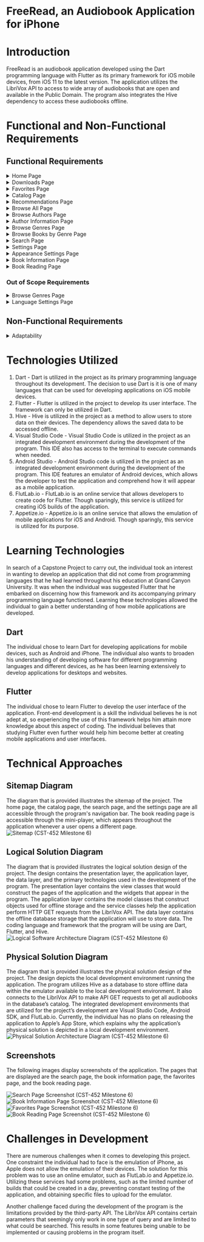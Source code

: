 # FreeRead, an Audiobook Application for iPhone

# Introduction

FreeRead is an audiobook application developed using the Dart programming language with Flutter as its primary framework for iOS mobile devices, from iOS 11 to the latest version. The application utilizes the LibriVox API to access to wide array of audiobooks that are open and available in the Public Domain. The program also integrates the Hive dependency to access these audiobooks offline.

# Functional and Non-Functional Requirements

## Functional Requirements

<details>
<summary>Home Page</summary>

* As a user, I would like to enter the application without logging in so that I can access its contents immediately.
* As a user, I would like, to see my downloads on the home page so that I can access those audiobooks easily.
* As a user, I would like to see my favorites on the home page so that I can access those audiobooks easily.
</details>

<details>
<summary>Downloads Page</summary>

* As a system, I would like to tell the user that this page contains all books he or she has downloaded if there are no books that were downloaded yet so that users could fill this page with his or her downloads.
* As a user, I would like a page containing audiobooks and chapters that I have downloaded so that I can access these files easily.
* As a user, I would like the downloads page to have a sort setting so that I scroll through the page in an easier arrangement.
</details>

<details>
<summary>Favorites Page</summary>

* As a system, I would like to tell the user that this page contains all books he or she has marked as favorite if there are no books that were marked yet so that users could fill this page with his or her favorites.
* As a user, I would like a page containing audiobooks that I have marked as my favorite so that I can access these files easily.
* As a user, I would like the favorites page to have a sort setting so that I scroll through the page in an easier arrangement.
</details>

<details>
<summary>Catalog Page</summary>

* As a user, I would like to see recommendations on the catalog page so that I can access those audiobooks easily.
* As a user, I would like to access the browse all page so that I can view all the books that are available.
* As a user, I would like to access the browse authors page so that I can view all authors that are available.
* As a user, I would like to access the browse genres page so that I can view all listed genres.
</details>

<details>
<summary>Recommendations Page</summary>

* As a system, I would like to display a database error so that I could tell users that access to the database is currently unavailable.
* As a system, I would like to display a connection error so that I could ask the user if he or she is connected to the Internet.
* As a system, I would like to display some famous literature if the user has not marked anything as his or her favorites so that users could be given some starting recommendations to start marking as their favorites.
* As a user, I would like to be given recommendations based on my favorites so that I could listen to more books similar to what I read.
* As a user, I would like the recommendations page to have a sort setting so that I scroll through the page in an easier arrangement.
</details>

<details>
<summary>Browse All Page</summary>

* As a system, I would like to display a database error so that I could tell users that access to the database is currently unavailable.
* As a system, I would like to display a connection error so that I could ask the user if he or she is connected to the Internet.
* As a user, I would like a page containing all books available from LibriVox so that I can view any audiobook that I want.
* As a user, I would like the browse all page to have a sort setting so that I scroll through the page in an easier arrangement.
</details>

<details>
<summary>Browse Authors Page</summary>

* As a system, I would like to display a database error so that I could tell users that access to the database is currently unavailable.
* As a system, I would like to display a connection error so that I could ask the user if he or she is connected to the Internet.
* As a user, I would like a page containing all authors available from LibriVox so that I can view any of their literary works.
* As a user, I would like the browse authors page to have a sort setting so that I scroll through the page in an easier arrangement.
</details>

<details>
<summary>Author Information Page</summary>

* As a system, I would like to display a database error so that I could tell users that access to the database is currently unavailable.
* As a system, I would like to display a connection error so that I could ask the user if he or she is connected to the Internet.
* As a user, I would like a page containing all books of an author so that I can view any audiobooks made by that writer.
</details>

<details>
<summary>Browse Genres Page</summary>

* As a user, I would like a page containing all genres so that I can find books on a specific genre.
</details>

<details>
<summary>Browse Books by Genre Page</summary>

* As a system, I would like to display a database error so that I could tell users that access to the database is currently unavailable.
* As a system, I would like to display a connection error so that I could ask the user if he or she is connected to the Internet.
* As a user, I would like a page containing all books of an genre so that I can view any books classified under that category.
* As a user, I would like the browse books by genre page to have a sort setting so that I scroll through the page in an easier arrangement.
</details>

<details>
<summary>Search Page</summary>

* As a user, I would like a search bar for a book so that I could find a book.
* As a user, I would like a search filter so that I could search for a book in a specific genre.
* As a user, I would like the search filter to have a sort setting so that I scroll through results in an easier arrangement.
* As a user, I would like a search bar for an author so that I could find an author and his or her works.
* As a system, I would like to display a database error so that I could tell users that access to the database is currently unavailable.
* As a system, I would like to display a connection error so that I could ask the user if he or she is connected to the Internet.
* As a system, I would like to display no results so that the user can revise his or her search.
</details>

<details>
<summary>Settings Page</summary>

* As a user, I would like to know how to contact the administrators of the application so that I could report bugs found in the application.
* As a user, I would like to access the language settings so that I can configure what languages of a book reading should appear.
* As a user, I would like to access the appearance settings so that I can configure the theme of the application.
</details>

<details>
<summary>Appearance Settings Page</summary>

* As a user, I would like to change the appearance of the application to light mode so that I can view the application during day time.
* As a user, I would like to change the appearance of the application to dark mode so that I can view the application during night time.
* As a user, I would like to have the application's appearance to synchronize with my iPhone's appearance so that I can view the application without needing to change its settings all the time.
</details>

<details>
<summary>Book Information Page</summary>

* As a user, I would like to see the information of a book so that I could know what the book is about.
* As a user, I would like to download a chapter of an audiobook so that I can access that specific chapter offline.
* As a user, I would like to download all chapters of an audiobook so that I can access the entire book offline.
* As a user, I would like to mark a book as a favorite so that I could come back to it when I want to.
* As a user, I would like to have all chapters ready to listen so that downloading them is an option when needed.
* As a user, I would like to have the time of reading the chapter displayed so that I could know how long it takes to complete the chapter reading.
</details>

<details>
<summary>Book Reading Page</summary>

* As a user, I would like to bookmark a chapter so that I could know where I left off.
* As a user, I would like to skip through a couple of seconds so that I could get through parts of a chapter faster.
* As a user, I would like to skip the chapter so that I could get through the book faster.
* As a user, I would like a playback slider so that I could adjust what part of a chapter reading to listen to.
* As a user, I would like a pause button so that I could pause a part of the chapter reading.
* As a user, I would like a play button so that I could continue the chapter reading.
* As a user, I would like a playback speed slider so that I could adjust the speed of the chapter reading.
* As a user, I would like the name of the chapter to display so that I could know where I currently am.
</details>

### Out of Scope Requirements

<details>
<summary>Browse Genres Page</summary>

* As a system, I would like to display a database error so that I could tell users that access to the database is currently unavailable.
* As a system, I would like to display a connection error so that I could ask the user if he or she is connected to the Internet.
</details>

<details>
<summary>Language Settings Page</summary>

* As a user, I would like to configure what languages of a book reading should appear so that I could listen to an audiobook in whichever language I can understand it.
* As a user, I would like to have the option to select all languages so that I could conveniently enable all language options for my audiobook recordings.
* As a system, I would like to have all languages to currently be selected initially as default so that users could configure if they want specific languages filtered.
</details>

## Non-Functional Requirements

<details>
<summary>Adaptability</summary>

* As a user, I would like to have the application available on iPhone, from iOS 11 to iOS 17 so that I can listen to stories with a small portable device.
</details>

# Technologies Utilized

1. Dart - Dart is utilized in the project as its primary programming language throughout its development. The decision to use Dart is it is one of many languages that can be used for developing applications on iOS mobile devices.
2. Flutter - Flutter is utilized in the project to develop its user interface. The framework can only be utilized in Dart. 
3. Hive - Hive is utilized in the project as a method to allow users to store data on their devices. The dependency allows the saved data to be accessed offline.
4. Visual Studio Code - Visual Studio Code is utilized in the project as an integrated development environment during the development of the program. This IDE also has access to the terminal to execute commands when needed.
5. Android Studio - Android Studio code is utilized in the project as an integrated development environment during the development of the program. This IDE features an emulator of Android devices, which allows the developer to test the application and comprehend how it will appear as a mobile application.
6. FlutLab.io - FlutLab.io is an online service that allows developers to create code for Flutter. Though sparingly, this service is utilized for creating iOS builds of the application.
7. Appetize.io - Appetize.io is an online service that allows the emulation of mobile applications for iOS and Android. Though sparingly, this service is utilized for its purpose.

# Learning Technologies

In search of a Capstone Project to carry out, the individual took an interest in wanting to develop an application that did not come from programming languages that he had learned throughout his education at Grand Canyon University. It was when the individual was suggested Flutter that he embarked on discerning how this framework and its accompanying primary programming language functioned. Learning these technologies allowed the individual to gain a better understanding of how mobile applications are developed.

## Dart

The individual chose to learn Dart for developing applications for mobile devices, such as Android and iPhone. The individual also wants to broaden his understanding of developing software for different programming languages and different devices, as he has been learning extensively to develop applications for desktops and websites.

## Flutter

The individual chose to learn Flutter to develop the user interface of the application. Front-end development is a skill the individual believes he is not adept at, so experiencing the use of this framework helps him attain more knowledge about this aspect of coding. The individual believes that studying Flutter even further would help him become better at creating mobile applications and user interfaces.

# Technical Approaches

## Sitemap Diagram

The diagram that is provided illustrates the sitemap of the project. The home page, the catalog page, the search page, and the settings page are all accessible through the program's navigation bar. The book reading page is accessible through the mini-player, which appears throughout the application whenever a user opens a different page.
![Sitemap (CST-452 Milestone 6)](https://github.com/Trev017/freeread/assets/90469669/a23f6c14-d9ad-4468-91d4-b78a4a7ebde9)

## Logical Solution Diagram

The diagram that is provided illustrates the logical solution design of the project. The design contains the presentation layer, the application layer, the data layer, and the primary technologies used in the development of the program. The presentation layer contains the view classes that would construct the pages of the application and the widgets that appear in the program. The application layer contains the model classes that construct objects used for offline storage and the service classes help the application perform HTTP GET requests from the LibriVox API. The data layer contains the offline database storage that the application will use to store data. The coding language and framework that the program will be using are Dart, Flutter, and Hive.
![Logical Software Architecture Diagram (CST-452 Milestone 6)](https://github.com/Trev017/freeread/assets/90469669/130df454-30cd-4876-9efa-30f133e78737)

## Physical Solution Diagram

The diagram that is provided illustrates the physical solution design of the project. The design depicts the local development environment running the application. The program utilizes Hive as a database to store offline data within the emulator available to the local development environment. It also connects to the LibriVox API to make API GET requests to get all audiobooks in the database’s catalog. The integrated development environments that are utilized for the project’s development are Visual Studio Code, Android SDK, and FlutLab.io. Currently, the individual has no plans on releasing the application to Apple’s App Store, which explains why the application’s physical solution is depicted in a local development environment.
![Physical Solution Architecture Diagram (CST-452 Milestone 6)](https://github.com/Trev017/freeread/assets/90469669/772275e9-0370-4b64-acea-beeeab829ff6)

## Screenshots

The following images display screenshots of the application. The pages that are displayed are the search page, the book information page, the favorites page, and the book reading page.

![Search Page Screenshot (CST-452 Milestone 6)](https://github.com/Trev017/freeread/assets/90469669/f8239fe0-1148-49d2-9ff8-2f8c0b79b9d3)
![Book Information Page Screenshot (CST-452 Milestone 6)](https://github.com/Trev017/freeread/assets/90469669/d8a70488-028f-412a-bbd5-f3c04c7ddeb8)
![Favorites Page Screenshot (CST-452 Milestone 6)](https://github.com/Trev017/freeread/assets/90469669/c381127c-26b9-4f2e-ae48-b67cefac0483)
![Book Reading Page Screenshot (CST-452 Milestone 6)](https://github.com/Trev017/freeread/assets/90469669/4f35a8f5-af63-4a31-aae3-fb0ba2246926)

# Challenges in Development

There are numerous challenges when it comes to developing this project. One constraint the individual had to face is the emulation of iPhone, as Apple does not allow the emulation of their devices. The solution for this problem was to use an online emulator, such as FlutLab.io and Appetize.io. Utilizing these services had some problems, such as the limited number of builds that could be created in a day, preventing constant testing of the application, and obtaining specific files to upload for the emulator.

Another challenge faced during the development of the program is the limitations provided by the third-party API. The LibriVox API contains certain parameters that seemingly only work in one type of query and are limited to what could be searched. This results in some features being unable to be implemented or causing problems in the program itself.
